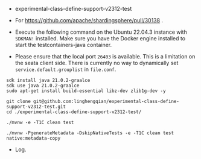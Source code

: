 - experimental-class-define-support-v2312-test

- For https://github.com/apache/shardingsphere/pull/30138 .

- Execute the following command on the Ubuntu 22.04.3 instance with `SDKMAN!` installed.
  Make sure you have the Docker engine installed to start the testcontainers-java container.
- Please ensure that the local port `26403` is available. This is a limitation on the seata client side.
  There is currently no way to dynamically set `service.default.grouplist` in `file.conf`.

```shell
sdk install java 21.0.2-graalce
sdk use java 21.0.2-graalce
sudo apt-get install build-essential libz-dev zlib1g-dev -y

git clone git@github.com:linghengqian/experimental-class-define-support-v2312-test.git
cd ./experimental-class-define-support-v2312-test/

./mvnw -e -T1C clean test

./mvnw -PgenerateMetadata -DskipNativeTests -e -T1C clean test native:metadata-copy
```

- Log.